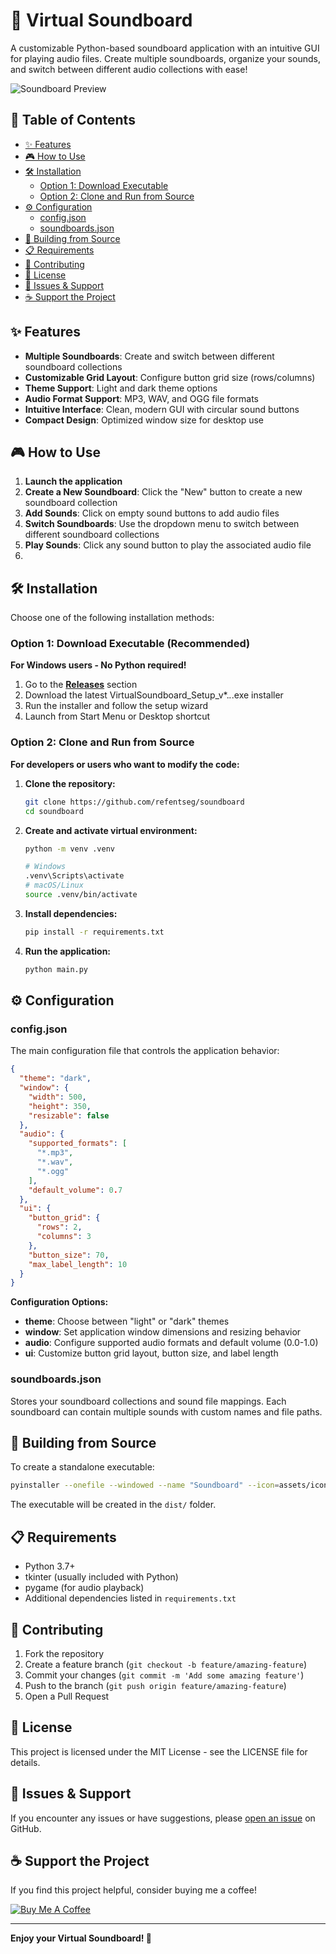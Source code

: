# 🎵 Virtual Soundboard

A customizable Python-based soundboard application with an intuitive GUI for playing audio files. Create multiple soundboards, organize your sounds, and switch between different audio collections with ease!

![Soundboard Preview](![image](https://github.com/user-attachments/assets/3df1bee1-4c02-49c8-a821-4b663f29a0db)
)

## 📑 Table of Contents
- [✨ Features](#-features)
- [🎮 How to Use](#-how-to-use)
- [🛠️ Installation](#️-installation)
  - [Option 1: Download Executable](#option-1-download-executable-recommended)
  - [Option 2: Clone and Run from Source](#option-2-clone-and-run-from-source)
- [⚙️ Configuration](#️-configuration)
  - [config.json](#configjson)
  - [soundboards.json](#soundboardsjson)
- [🔧 Building from Source](#-building-from-source)
- [📋 Requirements](#-requirements)
- [🤝 Contributing](#-contributing)
- [📄 License](#-license)
- [🐛 Issues & Support](#-issues--support)
- [☕ Support the Project](#-support-the-project)

## ✨ Features

- **Multiple Soundboards**: Create and switch between different soundboard collections
- **Customizable Grid Layout**: Configure button grid size (rows/columns)
- **Theme Support**: Light and dark theme options
- **Audio Format Support**: MP3, WAV, and OGG file formats
- **Intuitive Interface**: Clean, modern GUI with circular sound buttons
- **Compact Design**: Optimized window size for desktop use

## 🎮 How to Use

1. **Launch the application**
2. **Create a New Soundboard**: Click the "New" button to create a new soundboard collection
3. **Add Sounds**: Click on empty sound buttons to add audio files
4. **Switch Soundboards**: Use the dropdown menu to switch between different soundboard collections
5. **Play Sounds**: Click any sound button to play the associated audio file
6. 
## 🛠️ Installation

Choose one of the following installation methods:

### Option 1: Download Executable (Recommended)

**For Windows users - No Python required!**

1. Go to the [**Releases**](../../releases) section
2. Download the latest VirtualSoundboard_Setup_v*.*.*.exe installer
3. Run the installer and follow the setup wizard
4. Launch from Start Menu or Desktop shortcut

### Option 2: Clone and Run from Source

**For developers or users who want to modify the code:**

1. **Clone the repository:**
   ```bash
   git clone https://github.com/refentseg/soundboard
   cd soundboard
   ```

2. **Create and activate virtual environment:**
   ```bash
   python -m venv .venv
   ```
   ```bash
   # Windows
   .venv\Scripts\activate
   # macOS/Linux
   source .venv/bin/activate
   ```

3. **Install dependencies:**
   ```bash
   pip install -r requirements.txt
   ```

4. **Run the application:**
   ```bash
   python main.py
   ```

## ⚙️ Configuration

### config.json

The main configuration file that controls the application behavior:

```json
{
  "theme": "dark",
  "window": {
    "width": 500,
    "height": 350,
    "resizable": false
  },
  "audio": {
    "supported_formats": [
      "*.mp3",
      "*.wav",
      "*.ogg"
    ],
    "default_volume": 0.7
  },
  "ui": {
    "button_grid": {
      "rows": 2,
      "columns": 3
    },
    "button_size": 70,
    "max_label_length": 10
  }
}
```

**Configuration Options:**
- **theme**: Choose between "light" or "dark" themes
- **window**: Set application window dimensions and resizing behavior
- **audio**: Configure supported audio formats and default volume (0.0-1.0)
- **ui**: Customize button grid layout, button size, and label length

### soundboards.json

Stores your soundboard collections and sound file mappings. Each soundboard can contain multiple sounds with custom names and file paths.

## 🔧 Building from Source

To create a standalone executable:

```bash
pyinstaller --onefile --windowed --name "Soundboard" --icon=assets/icons/icon.ico main.py
```

The executable will be created in the `dist/` folder.

## 📋 Requirements

- Python 3.7+
- tkinter (usually included with Python)
- pygame (for audio playback)
- Additional dependencies listed in `requirements.txt`

## 🤝 Contributing

1. Fork the repository
2. Create a feature branch (`git checkout -b feature/amazing-feature`)
3. Commit your changes (`git commit -m 'Add some amazing feature'`)
4. Push to the branch (`git push origin feature/amazing-feature`)
5. Open a Pull Request

## 📄 License

This project is licensed under the MIT License - see the LICENSE file for details.

## 🐛 Issues & Support

If you encounter any issues or have suggestions, please [open an issue](../../issues) on GitHub.

## ☕ Support the Project

If you find this project helpful, consider buying me a coffee!

[![Buy Me A Coffee](https://img.shields.io/badge/Buy%20Me%20A%20Coffee-☕-orange.svg?style=flat-square)](https://coff.ee/refentseg)

---

**Enjoy your Virtual Soundboard! 🎵**
